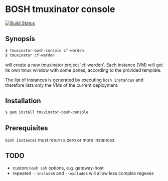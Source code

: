 # BOSH tmuxinator console

[![Build Status](https://travis-ci.org/suhlig/tmuxinator-bosh-console.svg?branch=master)](https://travis-ci.org/suhlig/tmuxinator-bosh-console)

## Synopsis

```bash
$ tmuxinator-bosh-console cf-warden
$ tmuxinator cf-warden
```

will create a new tmuxinator project 'cf-warden'. Each instance (VM) will get its own tmux window with some panes, according to the provided template.

The list of instances is generated by executing `bosh instances` and therefore lists only the VMs of the current deployment.

## Installation

```bash
$ gem install tmuxinator-bosh-console
```

## Prerequisites

`bosh instances` must return a zero or more instances.

## TODO

* custom `bosh ssh` options, e.g. gateway-host
* repeated `--include`s and `--exclude`s will allow less complex regexes
